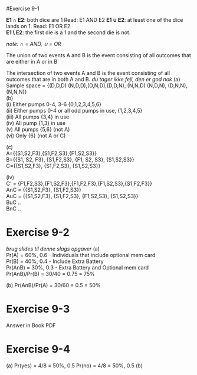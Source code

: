 #Exercise 9-1

**E1 ∩ E2**: both dice are 1  Read: E1 AND E2
**E1 ∪ E2**: at least one of the dice lands on 1. Read: E1 OR E2  
**E1 \ E2**: the first die is a 1 and the second die is not.  

*note: ∩ = AND, ∪ = OR*

The union of two events A and B is the event consisting of all
outcomes that are either in A or in B  

The intersection of two events A and B is the event consisting of all outcomes that are in both A and B.
*du tager ikke fejl, den er god nok*
(a) Sample space = {(D,D,D) (N,D,D),(D,N,D),(D,D,N), (N,N,D)   (N,D,N), (D,N,N), (N,N,N)}  
(b)  
(i) Either pumps 0-4, 3-6 {0,1,2,3,4,5,6}  
(ii) Either pumps 0-4 or all odd pumps in use, {1,2,3,4,5}  
(iii) All pumps {3,4} in use  
(iv) All pump {1,3} in use  
(v) All pumps {5,6} (not A)  
(vi) Only {6} (not A or C)  

(c)  
A={{S1,S2,F3},{S1,F2,S3},{F1,S2,S3}}  
B={{S1, S2, F3}, {S1,F2,S3}, {F1, S2, S3}, {S1,S2,S3}}  
C={{S1,S2,F3}, {S1,F2,S3}, {S1,S2,S3}}  

(iv)   
C' = {F1,F2,S3},{F1,S2,F3},{F1,F2,F3},{F1,S2,S3},{S1,F2,F3}}    
AnC = {{S1,S2,F3}, {S1,F2,S3}}  
AuC = {{S1,S2,F3}, {S1,F2,S3}, {F1,S2,S3}, {S1,S2,S3}}  
BuC ..  
BnC ..  

# Exercise 9-2
*brug slides til denne slags opgaver*
(a)  
Pr(A) = 60%, 0.6 - Individuals that include optional mem card  
Pr(B) = 40%, 0.4 - Include Extra Battery  
Pr(AnB) = 30%, 0.3 - Extra Battery and Optional mem card  
Pr(AnB)/Pr(B) = 30/40 = 0.75 = 75%  

(b)
Pr(AnB)/Pr(A) = 30/60 = 0.5 = 50%  

# Exercise 9-3
Answer in Book PDF  

# Exercise 9-4
(a)
Pr(yes) = 4/8 = 50%, 0.5
Pr(no) = 4/8 = 50%, 0.5
(b)  
